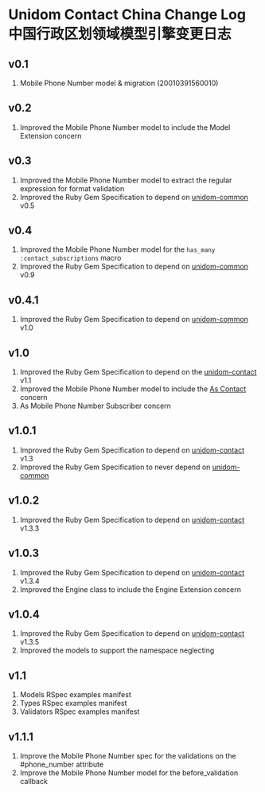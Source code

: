 # Unidom Contact China Change Log 中国行政区划领域模型引擎变更日志

## v0.1
1. Mobile Phone Number model & migration (20010391560010)

## v0.2
1. Improved the Mobile Phone Number model to include the Model Extension concern

## v0.3
1. Improved the Mobile Phone Number model to extract the regular expression for format validation
2. Improved the Ruby Gem Specification to depend on [unidom-common](https://github.com/topbitdu/unidom-common) v0.5

## v0.4
1. Improved the Mobile Phone Number model for the ``has_many :contact_subscriptions`` macro
2. Improved the Ruby Gem Specification to depend on [unidom-common](https://github.com/topbitdu/unidom-common) v0.9

## v0.4.1
1. Improved the Ruby Gem Specification to depend on [unidom-common](https://github.com/topbitdu/unidom-common) v1.0

## v1.0
1. Improved the Ruby Gem Specification to depend on the [unidom-contact](https://github.com/topbitdu/unidom-contact) v1.1
2. Improved the Mobile Phone Number model to include the [As Contact](https://github.com/topbitdu/unidom-contact) concern
3. As Mobile Phone Number Subscriber concern

## v1.0.1
1. Improved the Ruby Gem Specification to depend on [unidom-contact](https://github.com/topbitdu/unidom-contact) v1.3
2. Improved the Ruby Gem Specification to never depend on [unidom-common](https://github.com/topbitdu/unidom-common)

## v1.0.2
1. Improved the Ruby Gem Specification to depend on [unidom-contact](https://github.com/topbitdu/unidom-contact) v1.3.3

## v1.0.3
1. Improved the Ruby Gem Specification to depend on [unidom-contact](https://github.com/topbitdu/unidom-contact) v1.3.4
2. Improved the Engine class to include the Engine Extension concern

## v1.0.4
1. Improved the Ruby Gem Specification to depend on [unidom-contact](https://github.com/topbitdu/unidom-contact) v1.3.5
2. Improved the models to support the namespace neglecting

## v1.1
1. Models RSpec examples manifest
2. Types RSpec examples manifest
3. Validators RSpec examples manifest

## v1.1.1
1. Improve the Mobile Phone Number spec for the validations on the #phone_number attribute
2. Improve the Mobile Phone Number model for the before_validation callback
